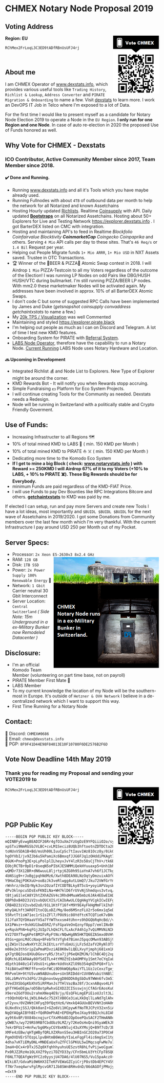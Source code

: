 # CHMEX Notary Node Proposal 2019

## Voting Address ##
**Region: EU**
<img src="https://github.com/CHMEX/VOTE2019/raw/master/chmex_qr_voting.png" align="right" height="190px" width="150px">

```
RChMex2FrLoqL3C3ED9tADfRBnUsUFJ4rj
```

<br>

## About me 
I am CHMEX Operator of <a href="https://dexstats.info" target="_blank">www.dexstats.info</a>, which provides various useful tools like `Trading History`, `Richlist & Lookup`, `Address Converter` and `PIRATE Migration & Onboarding` to name a few. Visit <a href="https://dexstats.info" target="_blank">dexstats</a> to learn more.
I work an DevOPS IT Job in Telco where I'm exposed to a lot of Data.

For the first time I would like to present myself as a candidate for Notary Node Election 2019 to operate a Node in the `EU Region`. **I only run for one Region and one Node**. In case of auto re-election in 2020 the proposed Use of Funds honored as well.

## Why Vote for CHMEX - Dexstats

### ICO Contributor, Active Community Member since 2017, Team Member since 2018. ###
#### :heavy_check_mark: Done and Running. #####
* Running <a href="https://dexstats.info" target="_blank">www.dexstats.info</a> and all it's Tools which you have maybe already used.<br>
* Running Fullnodes with about `4TB` of outbound data per month to help the network for all Notarized and known Assetchains<br>
* Hosting Hourly updated <a href="https://dexstats.info/richlist.php" target="_blank">Richlists</a>. Realtime <a href="https://explorer.dexstats.info"  target="_blank">Coinsupply</a> with API. Daily updated **<a href="https://dexstats.info/bootstrap.php"  target="_blank">Bootstraps</a>** on all Notarized Assetchains. Hosting about 50+ Explorers for Live and Testing Network https://explorer.dexstats.info . I got BarterDEX listed on CMC with integration.
* Hosting and maintaining API's to feed in Realtime _Blockfolio Coinfairvalue Blocktivity **CoinmarketCap** Coingecko Coinpaprika_ and others. Serving `4 Mio` API calls per day to these sites. That's `46 Req/s` or `1.4 Bil` Request per year.<br>
* Helping out People Migrate funds `1+ Mio ARRR`, `1+ Mio USD` in NXT Assets saved. Trustee in OTC Transactions.
* :trophy: Winner of the :beer:BEER & PIZZA:pizza: Atomic Swap contest in 2018. I will Airdrop `1 Mio` PIZZA-Testcoin to all my Voters regardless of the outcome of the Election! I was running LP Nodes on odd Pairs like DBG/HUSH HUSH/VTC during bullmarket. I'm still running PIZZA/BEER LP nodes. With mm2.0 these marketmaker Nodes will be activated again. My addresses have been involved in approx. 10% of all BarterDEX Atomic Swaps.
* I don't code C but some of suggested RPC Calls have been implemented by James and Duke (_getsnapshot coinsupply convaddress getchaintxstats_ to name a few.)
* My <a href="https://dexstats.info/scale/index.html"  target="_blank">20k TPS / Visualization</a> was well Commented
* Maintaining and styled <a href="https://explorer.pirate.black"  target="_blank">https://explorer.pirate.black</a>
* I'm helping out people as much as I can on Discord and Telegram. A lot of time I test new KMD features.
* Onboarding System for PIRATE with <a href="https://pirate.dexstats.info/?VOTE2019">Referral System</a>. 
* <a href="https://kmd.explorer.dexstats.info/address/RF4HiVeuYpaznRPs7fkRAKKYqT5tuxQQTL" target="_blank">LABS Node Operator</a>, therefore have the capability to run a Notary Node. <a href="https://kmd.explorer.dexstats.info/address/RF4HiVeuYpaznRPs7fkRAKKYqT5tuxQQTL" target="_blank">Current Running</a> LABS Node uses Notary Hardware and Location.

#### :soon: Upcoming in Development #####
* Integrated Richlist :moneybag: and Node List to Explorers. New Type of Explorer might be around the corner.
* KMD Rewards Bot - It will notify you when Rewards stopp accruing.
* Simple Fundraising :dollar: Platform for Eco System Projects.
* I will continue creating Tools for the Community as needed. Dexstats needs a Redesign.
* Node will be running in Switzerland with a politically stable and Crypto Friendly Goverment.

## Use of Funds:
* Increasing Infrastructer to all Regions :world_map:
* 10% of total mined KMD to LABS :microscope: ( min. 150 KMD per Month )
* 10% of total mined KMD to PIRATE :sailboat:	☠️ ( min. 150 KMD per Month )
* Dedicating more time to the Komodo Eco System
* **If I get to mine a big Block ( check: <a href="https://notarystats.info"  target="_blank">www.notarystats.info</a> ) with Reward >= 250KMD I will Airdrop 67% of it to my Voters (+10% to LABS, + 10% to PIRATE ☠️). These Big Rewards should be for Everybody.**
* minimum Funds are paid regardless of the KMD-FIAT Price.
* I will use Funds to pay Dev Bounties like RPC Integrations Bitcore and others. <a href="https://github.com/jl777/komodo/pull/1328"><b>getchaintxstats</b></a> to KMD was paid by me.

If elected I can setup, run and pay more Servers and create new Tools I have a lot ideas, most importantly and `$BUIDL $BUIDL $BUIDL` for the next wave of Assetchains in 2019/2020.
I got some Donations from Community members over the last few month which I'm very thankful. With the current Infrastructure I pay around USD 250 per Month out of my Pocket.

## Server Specs:
* Processor: `2x Xeon E5-2630v3 8x2.4 GHz` <img src="https://github.com/CHMEX/VOTE2019/raw/master/chmex_datacenter.png" align="right">
* RAM: `128 GB`
* Disk: `1TB SSD`
* Power: `2x Power Supply 100% Renewable Energy` :green_heart:
* Network: `1 Gbit` Carrier neutral 30 Gbit Interconnect
* Server Location: `Central Switzerland` _( Side Note: 15m Underground in a ex-Military Bunker now Remodeled Datacenter )_

## Disclosure:
* I'm an official Komodo Team Member (volunteering on part time base, not on payroll)
* PIRATE Member First Mate 🏴
* LABS Member
* To my current knowledge the location of my Node will be the southern-most in Europe. It's outside of `Hetzner & OVH Network` I believe in a de-centralized network which I want to support this way.
* First Time Running for a Notary Node

## Contact:
:iphone: Discord: `CHMEX#0686`<br>
:e-mail: Email: `chmex@dexstats.info`<br>
:key: PGP: `8F9F41D44E98F84013E10F10780F6DE2576B2F6D`<br>

## Vote Now Deadline 14th May 2019
### Thank you for reading my Proposal and sending your VOTE2019 to 
<img src="https://github.com/CHMEX/VOTE2019/raw/master/chmex_qr_voting.png" align="right" height="190px" width="150px">

```
RChMex2FrLoqL3C3ED9tADfRBnUsUFJ4rj
```

<br><br><br>



## PGP Public Key
```
-----BEGIN PGP PUBLIC KEY BLOCK-----
mQINBFyEvwgBEADIF26Rr4gfO3uXmJYzUgDzE9YFQiiiO2o/sy8nnzX9GlKEWtas
xpSTxi9NmRGSbJVLBC+cvLM1Seciz8UQb3hftootnZDTDCta28MxmTnTGKq8nN1R
toNUxVSDA1B+Bd/msUh00LIuuCpSc7tIauv1Wz81Ocz8y/0ikOYxRK8BHaXVyUaF
hgOYVbI/jv9ZJb6u5kPamiXc6BmxqfJJG6FJq1zOHddiPKAgt7mgPzKHxZxJoxPv
0GUK+PnoPg3E+pLyPolplILheyvJvY4lzR3s58sCjThV+/tk6B3NJT514MGRtxIR
EObjRCTBr0pD1r8seqN5oPIbXJE5NMMiQekHYuuaxp5+Unh1bhlng+gLC5qnGquw
wQMDr73X12BR+dN6wuuL8ljrtpj6ZG0h95iaYnA7vh6f1JCTkgyNamJFk6xOlQ1n
4bNSig9+rJoBgjpqhNdMz6/Xwth8DEA98LNzOqtyDmzuixAOfC73DHZnhzHKJozf
Y9HaC0qjPOKXuU+ooBzJk3veRlwgg4utLUmQ7/Jku72VWfGrYmpbsEJ/rQNldBVn
rWnhrz/deIQrNyk3sn2OzafIYCODTBLky8T5cG+yoyiAPVaysW+HI/EMwoLeOlUV
dPv3klnpcuSDsExFKNILNa+WH7klD6frUVvNjShmdqvs3vtvq/xJzHFy+QARAQAB
tBtjaG1leCA8Y2htZXhAZGV4c3RhdHMuaW5mbz6JAk4EEwEIADgWIQSPn0HUTpj4
QBPhDxB4D23iV2svbQUCXIS/CAIbAwULCQgHAgYVCgkICwIEFgIDAQIeAQIXgAAK
CRB4D23iV2svbd2oD/91L1KtFf16f+M9Y9E4yFkHgMmFlkIhdt2JgBrNEXfhw9D+
mhyQALhft3AROTItoCQLoDZ/Mq/8ed6M5nzFLU2r5o6mx1q5eDxJww/FAGEl+Wv+
55RvtTt1sW71ec1rS1sZFl7/POU9ic8OYdftcKTCQTieK7vBHqKqA0d4li5O/b94
31JfaXTQYDHaaVfX5a7fYWThxxsm4tUhn+s9hDGQbRqHcBd//vTgDmuxNGkvdpLU
bX1PWvz++9skKU1bwD5RZ/FsFGpaVeOnQznyf8pp7/emlINvB6j1oF6yVktuJ3X7
q+RqskPhN+kqFGjJUIp7LhQkCFLfLxAcFA4h1y7vQiMMVNiNIHJtEf5yTCN0XVwf
kV27OXfTwg6PetBMIFvRyFtNcrNQwHg8N5HKTQ6EZASmxd0VHVFaxT+0HF8GUYcb
dtGs+gpnLMdCcNaq+8FebfktVfgh47BimnJ5pqcOMwn93ABSj9aPF9baMVEQ/Fx3
qjZW1nl5zwNxKYtZCJkIEtLsrVfsEmUijLFz5d2afV2RyNlOTXI5fLV56VhW47oT
m08e2e3thSripZaPmaM3vziAE0K0wlLQELXvyYjmphj681xm1HBPBMMZUQq+12hV
gX7gtBQJosQXUuDGovryR5/3ta7jjP6eQHZMJN/lChBC4Dj2xpf5djA4QwrvjbkC
DQRchL8IARAAy8OfSdITLn4tYMOZtEsbAOMPXy1Smt7eCYqIaLWHTfv3eqY2xGtl
dEpth1040z14lVOsU1+LpNmrkUdVoXZlO9b354qHZhPQ8+F1/cUEhavkzlznUMvw
74iBAtwdFMKFfFo+eGnfWCi9D9kWQ6pNaiYTL1UzJzCexzTgejJfivFF8vj60KUe
MhPvmlH+9tYU5vuW9ABUnu0o+sUn5RIDddrCUV0WVubithNBlIzTIiiICl0SHZJb
S6LzbMvVYo3dFG/JXqbnovUwygD86DDk8gSbDu97WWn6fv3m51UBG/vz7CbCtWra
3Ved3XSbGpKbXhV5iRFManJs7THlVazBaJ8f/3cxnABqvo4LFkrlkdD/5Xa6VgOF
ghTYHGeDEgw/oD5BotpRwhxGIXD2ZCISsswjnjCfAGrEAosKuOYhlh2nl5w3t1J/
X9ere2GdfOUu2rahmXNeq4E9/jy/EsQFkLmgEPiEioUJzlt3L2I8fKBVQ/tWstPu
rtOQnhUQrkLjW3L04wSc752XlVBOCe3iaLXkDqllLaNd7glAhekvETMU3QokH4Uz
yF2yvv/0VZHNtCHFyq39fQqtHz6/VmxkQ4GUUxBEVVNY2oHA0m3GTzy9phhU7IIa
6LNxdVxjSSJ/Qkk0anI+GZo6Vi1HCpywKfNoTRJCPzV32xn5iA/wzi8AEQEAAYkC
NgQYAQgAIBYhBI+fQdROmPhAE+EPEHgPbeJXay9tBQJchL8IAhsMAAoJEHgPbeJX
ay9t6v8P/0X84bcnqjurCfXxMhb8DJQpOoePQuSACF2THmAN0o68IyeW4AHbughH
yOWB7x/wy729RS9RBfCbdObz9LMZ/y72KeOsHxQni9SyaWEkJF6cYTYRIEQg283A
7ekrDFUzI+HnFw/bg6MxyCGY8xKNluj43uXYMsjQ+B9f7cD/3bFOlVFzXRhYm6YQ
XMFe4zEBw/qHTgWByfQRLXZXRonS5eu3HBInGC2O20a73POCmRFUkxiD3NiMFTzP
PgmOVDVErSTOzpLlpvBHtmB6Wo0yYIaLeFqgFl4ic6mgSxC1tgAR8jV43PPyh5mh
4dha7vKTiEMyDNL+MNDEaUxFuZfFClGPKUL5wIMqcsqFwMe7o7GUwSduJNrPoiTv
ImaH+DCx4rDTxJ5Zq0XfqhhhyuhsUESzstR8hLfvPijwoCgum77RKSLqvpvI5+U8
Px0RJZ2RzHo1OLXXZf9yzi7DZYD33y/CFn5bmLU3YtCFpT8SQQSo3ROCMFY56OMi
F6NLT7QEAfgWz9YC2z0yysjU47DA6/4lU07NS5/Vu15paAczX+/FrK/8CLdQU1z9
WIki87/GdvaMi0W6HX3ITeKFVEWaGZCyiCrjP8stDb4EPCY4595XD3/sDwtY4Mx7
f7Nr7xeq4wrvFglMycvGR71Jb8SWn8RHvdnD/86dAGOfjPMojy+H
=dxt9
-----END PGP PUBLIC KEY BLOCK-----
```
